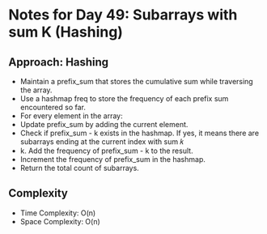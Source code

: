 # Notes for Day 49: Subarrays with sum K (Hashing)

## Approach: Hashing

- Maintain a prefix_sum that stores the cumulative sum while traversing the array.
- Use a hashmap freq to store the frequency of each prefix sum encountered so far.
- For every element in the array:
- Update prefix_sum by adding the current element.
- Check if prefix_sum - k exists in the hashmap. If yes, it means there are subarrays ending at the current index with sum 𝑘
- k. Add the frequency of prefix_sum - k to the result.
- Increment the frequency of prefix_sum in the hashmap.
- Return the total count of subarrays.

## Complexity

- Time Complexity: O(n)
- Space Complexity: O(n)
